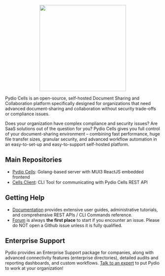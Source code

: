 <p align="center"><img src="https://raw.githubusercontent.com/wiki/pydio/cells/images/PydioCellsColor.png" style="width:280px;"/></p>

Pydio Cells is an open-source, self-hosted Document Sharing and Collaboration platform specifically designed for organizations that need advanced document-sharing and collaboration without security trade-offs or compliance issues.

Does your organization have complex compliance and security issues? Are SaaS solutions out of the question for you? Pydio Cells gives you full control of your document-sharing environment – combining fast performance, huge file transfer sizes, granular security, and advanced workflow automation in an easy-to-set-up and easy-to-support self-hosted platform.

## Main Repositories

 - [Pydio Cells](https://github.com/pydio/cells): Golang-based server with MUI3 ReactJS embedded frontend
 - [Cells Client](https://github.com/pydio/cells-client): CLI Tool for communicating with Pydio Cells REST API

## Getting Help

 - [Documentation](https://pydio.com/en/docs/) provides extensive user guides, administrative tutorials, and comprehensive REST APIs / CLI Commands reference.
 - [Forum](https://forum.pydio.com) is always **the first place** to start if you encounter an issue. Please do NOT open a Github issue unless it is fully qualified.

## Enterprise Support

Pydio provides an Enterprise Support package for companies, along with advanced connectivity features (enterprise directories), detailed audits and reporting dashboards, and custom workflows. [Talk to an expert](https://pydio.com/en/pricing/contact) to put Pydio to work at your organization!
